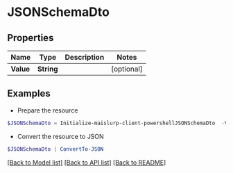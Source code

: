# JSONSchemaDto
## Properties

Name | Type | Description | Notes
------------ | ------------- | ------------- | -------------
**Value** | **String** |  | [optional] 

## Examples

- Prepare the resource
```powershell
$JSONSchemaDto = Initialize-maislurp-client-powershellJSONSchemaDto  -Value null
```

- Convert the resource to JSON
```powershell
$JSONSchemaDto | ConvertTo-JSON
```

[[Back to Model list]](../README#documentation-for-models) [[Back to API list]](../README#documentation-for-api-endpoints) [[Back to README]](../README)

